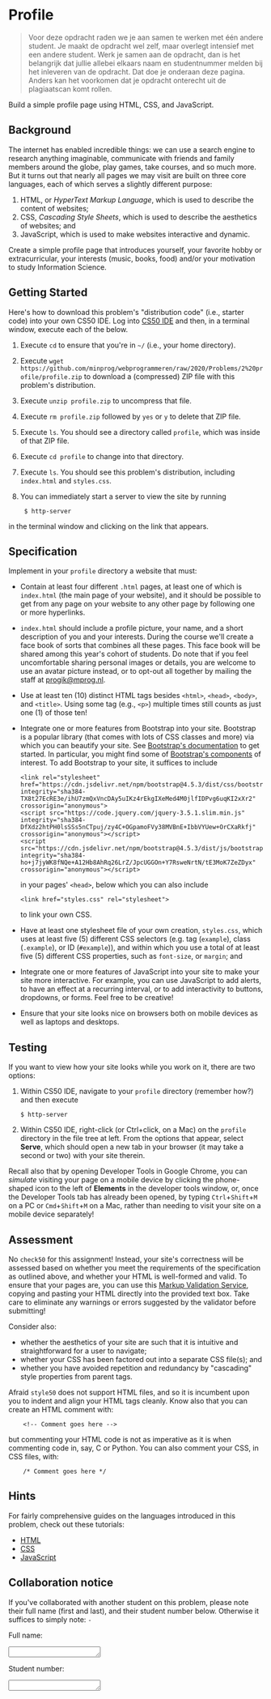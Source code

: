 # Profile

> Voor deze opdracht raden we je aan samen te werken met één andere student. Je maakt de opdracht wel zelf, maar overlegt intensief met een andere student. Werk je samen aan de opdracht, dan is het belangrijk dat jullie allebei elkaars naam en studentnummer melden bij het inleveren van de opdracht. Dat doe je onderaan deze pagina. Anders kan het voorkomen dat je opdracht onterecht uit de plagiaatscan komt rollen.

Build a simple profile page using HTML, CSS, and JavaScript.


## Background

The internet has enabled incredible things: we can use a search engine to research anything imaginable, communicate with friends and family members around the globe, play games, take courses, and so much more. But it turns out that nearly all pages we may visit are built on three core languages, each of which serves a slightly different purpose:

1. HTML, or _HyperText Markup Language_, which is used to describe the content of websites;
1. CSS, _Cascading Style Sheets_, which is used to describe the aesthetics of websites; and
1. JavaScript, which is used to make websites interactive and dynamic.

Create a simple profile page that introduces yourself, your favorite hobby or extracurricular, your interests (music, books, food) and/or your motivation to study Information Science.


## Getting Started

Here's how to download this problem's "distribution code" (i.e., starter code) into your own CS50 IDE. Log into [CS50 IDE](https://ide.cs50.io/) and then, in a terminal window, execute each of the below.

1. Execute `cd` to ensure that you're in `~/` (i.e., your home directory).
1. Execute `wget https://github.com/minprog/webprogrammeren/raw/2020/Problems/2%20profile/profile.zip` to download a (compressed) ZIP file with this problem's distribution.
1. Execute `unzip profile.zip` to uncompress that file.
1. Execute `rm profile.zip` followed by `yes` or `y` to delete that ZIP file.
1. Execute `ls`. You should see a directory called `profile`, which was inside of that ZIP file.
1. Execute `cd profile` to change into that directory.
1. Execute `ls`. You should see this problem's distribution, including `index.html` and `styles.css`.
1. You can immediately start a server to view the site by running

        $ http-server

in the terminal window and clicking on the link that appears.


## Specification

Implement in your `profile` directory a website that must:

*   Contain at least four different `.html` pages, at least one of which is `index.html` (the main page of your website), and it should be possible to get from any page on your website to any other page by following one or more hyperlinks.
*   `index.html` should include a profile picture, your name, and a short description of you and your interests. During the course we'll create a face book of sorts that combines all these pages. This face book will be shared among this year's cohort of students. Do note that if you feel uncomfortable sharing personal images or details, you are welcome to use an avatar picture instead, or to opt-out all together by mailing the staff at progik@mprog.nl.
*   Use at least ten (10) distinct HTML tags besides `<html>`, `<head>`, `<body>`, and `<title>`. Using some tag (e.g., `<p>`) multiple times still counts as just one (1) of those ten!
*   Integrate one or more features from Bootstrap into your site. Bootstrap is a popular library (that comes with lots of CSS classes and more) via which you can beautify your site. See [Bootstrap's documentation](https://getbootstrap.com/docs/4.5/) to get started. In particular, you might find some of [Bootstrap's components](https://getbootstrap.com/docs/4.5/components/) of interest. To add Bootstrap to your site, it suffices to include

        <link rel="stylesheet" href="https://cdn.jsdelivr.net/npm/bootstrap@4.5.3/dist/css/bootstrap.min.css" integrity="sha384-TX8t27EcRE3e/ihU7zmQxVncDAy5uIKz4rEkgIXeMed4M0jlfIDPvg6uqKI2xXr2" crossorigin="anonymous">
        <script src="https://code.jquery.com/jquery-3.5.1.slim.min.js" integrity="sha384-DfXdz2htPH0lsSSs5nCTpuj/zy4C+OGpamoFVy38MVBnE+IbbVYUew+OrCXaRkfj" crossorigin="anonymous"></script>
        <script src="https://cdn.jsdelivr.net/npm/bootstrap@4.5.3/dist/js/bootstrap.bundle.min.js" integrity="sha384-ho+j7jyWK8fNQe+A12Hb8AhRq26LrZ/JpcUGGOn+Y7RsweNrtN/tE3MoK7ZeZDyx" crossorigin="anonymous"></script>
        

    in your pages' `<head>`, below which you can also include

        <link href="styles.css" rel="stylesheet">

    to link your own CSS.
*   Have at least one stylesheet file of your own creation, `styles.css`, which uses at least five (5) different CSS selectors (e.g. tag (`example`), class (`.example`), or ID (`#example`)), and within which you use a total of at least five (5) different CSS properties, such as `font-size`, or `margin`; and
*   Integrate one or more features of JavaScript into your site to make your site more interactive. For example, you can use JavaScript to add alerts, to have an effect at a recurring interval, or to add interactivity to buttons, dropdowns, or forms. Feel free to be creative!
*   Ensure that your site looks nice on browsers both on mobile devices as well as laptops and desktops.

## Testing

If you want to view how your site looks while you work on it, there are two options:

1.  Within CS50 IDE, navigate to your `profile` directory (remember how?) and then execute

        $ http-server

1.  Within CS50 IDE, right-click (or Ctrl+click, on a Mac) on the `profile` directory in the file tree at left. From the options that appear, select **Serve**, which should open a new tab in your browser (it may take a second or two) with your site therein.

Recall also that by opening Developer Tools in Google Chrome, you can _simulate_ visiting your page on a mobile device by clicking the phone-shaped icon to the left of **Elements** in the developer tools window, or, once the Developer Tools tab has already been opened, by typing `Ctrl`+`Shift`+`M` on a PC or `Cmd`+`Shift`+`M` on a Mac, rather than needing to visit your site on a mobile device separately!

## Assessment

No `check50` for this assignment! Instead, your site's correctness will be assessed based on whether you meet the requirements of the specification as outlined above, and whether your HTML is well-formed and valid. To ensure that your pages are, you can use this [Markup Validation Service](https://validator.w3.org/#validate_by_input), copying and pasting your HTML directly into the provided text box. Take care to eliminate any warnings or errors suggested by the validator before submitting!

Consider also:

* whether the aesthetics of your site are such that it is intuitive and straightforward for a user to navigate;
* whether your CSS has been factored out into a separate CSS file(s); and
* whether you have avoided repetition and redundancy by "cascading" style properties from parent tags.

Afraid `style50` does not support HTML files, and so it is incumbent upon you to indent and align your HTML tags cleanly. Know also that you can create an HTML comment with:

        <!-- Comment goes here -->

but commenting your HTML code is not as imperative as it is when commenting code in, say, C or Python. You can also comment your CSS, in CSS files, with:

        /* Comment goes here */

## Hints

For fairly comprehensive guides on the languages introduced in this problem, check out these tutorials:

* [HTML](https://www.w3schools.com/html/)
* [CSS](https://www.w3schools.com/css/)
* [JavaScript](https://www.w3schools.com/js/)


## Collaboration notice

If you've collaborated with another student on this problem, please note their full name (first and last), and their student number below. Otherwise it suffices to simply note: `-`

Full name:
<textarea name="form[partner]" rows="1" required></textarea>

Student number:
<textarea name="form[partner]" rows="1" required></textarea>
